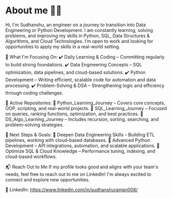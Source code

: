 # About me :man_technologist:

Hi, I'm Sudhanshu, an engineer on a journey to transition into Data Engineering or Python Development. I am constantly learning, solving problems, and improving my skills in Python, SQL, Data Structures & Algorithms, and Cloud Technologies. I’m open to work and looking for opportunities to apply my skills in a real-world setting.

🌱 What I'm Focusing On:
✔️ Daily Learning & Coding – Committing regularly to build strong foundations.
✔️ Data Engineering Concepts – SQL optimization, data pipelines, and cloud-based solutions.
✔️ Python Development – Writing efficient, scalable code for automation and data processing.
✔️ Problem-Solving & DSA – Strengthening logic and efficiency through coding challenges.

📌 Active Repositories:
📂 Python_Learning_Journey – Covers core concepts, OOP, scripting, and real-world projects.
📂 SQL_Learning_Journey – Focused on queries, ranking functions, optimization, and best practices.
📂 DS_Algo_Learning_Journey – Includes recursion, sorting, searching, and problem-solving strategies.

🚀 Next Steps & Goals:
🔹 Deepen Data Engineering Skills – Building ETL pipelines, working with cloud-based databases.
🔹 Advanced Python Development – API integrations, automation, and scalable applications.
🔹 Optimize SQL & Cloud Knowledge – Performance tuning, indexing, and cloud-based workflows.

📬 Reach Out to Me
If my profile looks good and aligns with your team's needs, feel free to reach out to me on LinkedIn! 
I'm always excited to connect and explore new opportunities.

🔗 LinkedIn: https://www.linkedin.com/in/sudhanshuranjan008/
